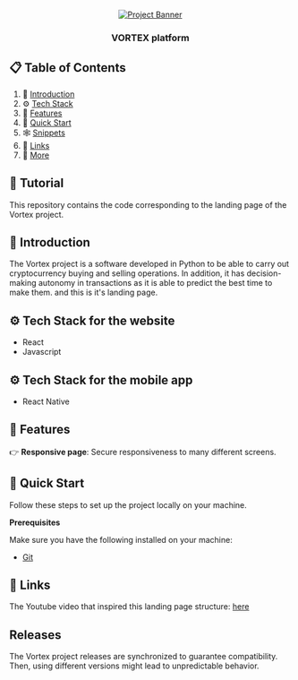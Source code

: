 <div align="center">
  <br />
    <a href="https://sygonn.netlify.app/" target="_blank">
      <img src="https://i.postimg.cc/5NR9bxFM/Sora-README.png" alt="Project Banner">
    </a>
  <br />
  <h3 align="center">VORTEX platform</h3>
</div>


## 📋 <a name="table">Table of Contents</a>

1. 🤖 [Introduction](#introduction)
2. ⚙️ [Tech Stack](#tech-stack)
3. 🔋 [Features](#features)
4. 🤸 [Quick Start](#quick-start)
5. 🕸️ [Snippets](#snippets)
6. 🔗 [Links](#links)
7. 🚀 [More](#more)


## 🚨 Tutorial

This repository contains the code corresponding to the landing page of the Vortex project.


## <a name="introduction">🤖 Introduction</a>

The Vortex project is a software developed in Python to be able to carry out cryptocurrency buying and selling operations. In addition, it has decision-making autonomy in transactions as it is able to predict the best time to make them. and this is it's landing page.


## <a name="tech-stack">⚙️ Tech Stack for the website</a>

- React
- Javascript


## <a name="tech-stack">⚙️ Tech Stack for the mobile app</a>

- React Native


## <a name="features">🔋 Features</a>

👉 **Responsive page**: Secure responsiveness to many different screens.


## <a name="quick-start">🤸 Quick Start</a>

Follow these steps to set up the project locally on your machine.

**Prerequisites**

Make sure you have the following installed on your machine:

- [Git](https://git-scm.com/)

## <a name="links">🔗 Links</a>

The Youtube video that inspired this landing page structure: [here](https://nanosattracker.netlify.app/)


## Releases

The Vortex project releases are synchronized to guarantee compatibility. Then, using different versions might lead to unpredictable behavior.
